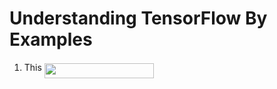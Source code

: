 # Understanding TensorFlow By Examples

1. This <img src="/tex/40de93b63e99edd986edd1f4499d01cf.svg?invert_in_darkmode&sanitize=true" align=middle width=174.96316034999998pt height=24.65753399999998pt/>